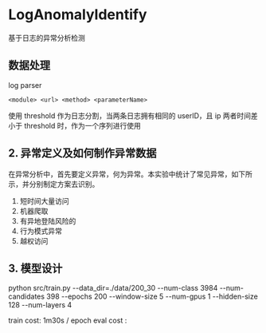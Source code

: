 # LogAnomalyIdentify

基于日志的异常分析检测

## 数据处理

log parser

`<module> <url> <method> <parameterName>`

使用 threshold 作为日志分割，当两条日志拥有相同的 userID，且 ip 两者时间差 小于 threshold 时，作为一个序列进行使用

## 2. 异常定义及如何制作异常数据

在异常分析中，首先要定义异常，何为异常。本实验中统计了常见异常，如下所示，并分别制定方案去识别。

1. 短时间大量访问
2. 机器爬取
3. 有异地登陆风险的
4. 行为模式异常
5. 越权访问

## 3. 模型设计

python src/train.py --data_dir=./data/200_30 --num-class 3984 --num-candidates 398 --epochs 200 --window-size 5 --num-gpus 1 --hidden-size 128 --num-layers 4

train cost: 1m30s / epoch
eval cost :
